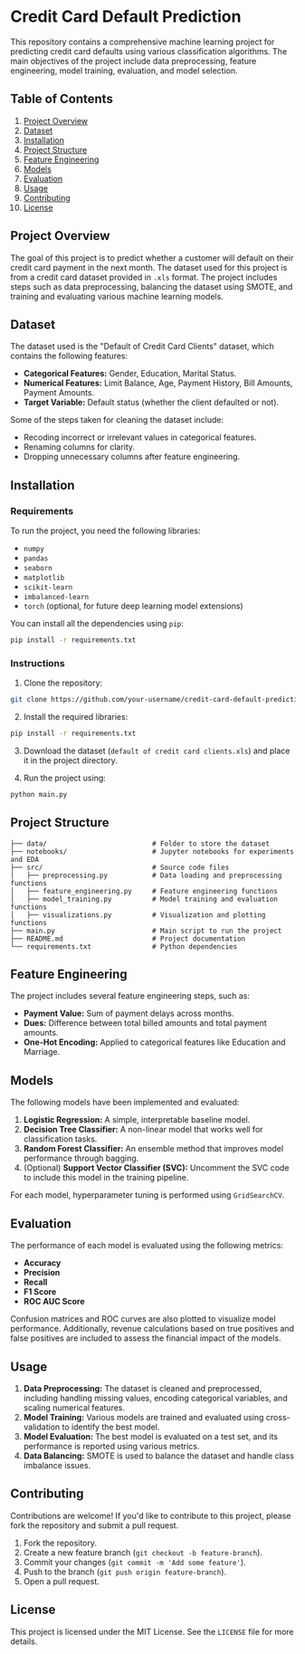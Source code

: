 # Credit Card Default Prediction

This repository contains a comprehensive machine learning project for predicting credit card defaults using various classification algorithms. The main objectives of the project include data preprocessing, feature engineering, model training, evaluation, and model selection.

## Table of Contents

1. [Project Overview](#project-overview)
2. [Dataset](#dataset)
3. [Installation](#installation)
4. [Project Structure](#project-structure)
5. [Feature Engineering](#feature-engineering)
6. [Models](#models)
7. [Evaluation](#evaluation)
8. [Usage](#usage)
9. [Contributing](#contributing)
10. [License](#license)

## Project Overview

The goal of this project is to predict whether a customer will default on their credit card payment in the next month. The dataset used for this project is from a credit card dataset provided in `.xls` format. The project includes steps such as data preprocessing, balancing the dataset using SMOTE, and training and evaluating various machine learning models.

## Dataset

The dataset used is the "Default of Credit Card Clients" dataset, which contains the following features:

- **Categorical Features:** Gender, Education, Marital Status.
- **Numerical Features:** Limit Balance, Age, Payment History, Bill Amounts, Payment Amounts.
- **Target Variable:** Default status (whether the client defaulted or not).

Some of the steps taken for cleaning the dataset include:
- Recoding incorrect or irrelevant values in categorical features.
- Renaming columns for clarity.
- Dropping unnecessary columns after feature engineering.

## Installation

### Requirements

To run the project, you need the following libraries:

- `numpy`
- `pandas`
- `seaborn`
- `matplotlib`
- `scikit-learn`
- `imbalanced-learn`
- `torch` (optional, for future deep learning model extensions)

You can install all the dependencies using `pip`:

```bash
pip install -r requirements.txt
```

### Instructions

1. Clone the repository:

```bash
git clone https://github.com/your-username/credit-card-default-prediction.git
```

2. Install the required libraries:

```bash
pip install -r requirements.txt
```

3. Download the dataset (`default of credit card clients.xls`) and place it in the project directory.

4. Run the project using:

```bash
python main.py
```

## Project Structure

```
├── data/                          # Folder to store the dataset
├── notebooks/                     # Jupyter notebooks for experiments and EDA
├── src/                           # Source code files
│   ├── preprocessing.py           # Data loading and preprocessing functions
│   ├── feature_engineering.py     # Feature engineering functions
│   ├── model_training.py          # Model training and evaluation functions
│   ├── visualizations.py          # Visualization and plotting functions
├── main.py                        # Main script to run the project
├── README.md                      # Project documentation
└── requirements.txt               # Python dependencies
```

## Feature Engineering

The project includes several feature engineering steps, such as:

- **Payment Value:** Sum of payment delays across months.
- **Dues:** Difference between total billed amounts and total payment amounts.
- **One-Hot Encoding:** Applied to categorical features like Education and Marriage.

## Models

The following models have been implemented and evaluated:

1. **Logistic Regression:** A simple, interpretable baseline model.
2. **Decision Tree Classifier:** A non-linear model that works well for classification tasks.
3. **Random Forest Classifier:** An ensemble method that improves model performance through bagging.
4. (Optional) **Support Vector Classifier (SVC):** Uncomment the SVC code to include this model in the training pipeline.

For each model, hyperparameter tuning is performed using `GridSearchCV`.

## Evaluation

The performance of each model is evaluated using the following metrics:

- **Accuracy**
- **Precision**
- **Recall**
- **F1 Score**
- **ROC AUC Score**

Confusion matrices and ROC curves are also plotted to visualize model performance. Additionally, revenue calculations based on true positives and false positives are included to assess the financial impact of the models.

## Usage

1. **Data Preprocessing:** The dataset is cleaned and preprocessed, including handling missing values, encoding categorical variables, and scaling numerical features.
2. **Model Training:** Various models are trained and evaluated using cross-validation to identify the best model.
3. **Model Evaluation:** The best model is evaluated on a test set, and its performance is reported using various metrics.
4. **Data Balancing:** SMOTE is used to balance the dataset and handle class imbalance issues.

## Contributing

Contributions are welcome! If you'd like to contribute to this project, please fork the repository and submit a pull request.

1. Fork the repository.
2. Create a new feature branch (`git checkout -b feature-branch`).
3. Commit your changes (`git commit -m 'Add some feature'`).
4. Push to the branch (`git push origin feature-branch`).
5. Open a pull request.

## License

This project is licensed under the MIT License. See the `LICENSE` file for more details.
